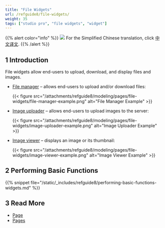 ```yaml
---
title: "File Widgets"
url: /refguide8/file-widgets/
weight: 35
tags: ["studio pro", "file widgets", "widget"]
---
```


{{% alert color="info" %}}
<img src="/attachments/china.png" class="d-inline-block" /> For the Simplified Chinese translation, click [中文译文](https://cdn.mendix.tencent-cloud.com/documentation/refguide8/file-widgets.pdf).
{{% /alert %}}

## 1 Introduction

File widgets allow end-users to upload, download, and display files and images. 

* [File manager](/refguide8/file-manager/) – allows end-users to upload and/or download files:

    {{< figure src="/attachments/refguide8/modeling/pages/file-widgets/file-manager-example.png" alt="File Manager Example" >}}

* [Image uploader](/refguide8/image-uploader/) – allows end-users to upload images to the server:

    {{< figure src="/attachments/refguide8/modeling/pages/file-widgets/image-uploader-example.png" alt="Image Uploader Example" >}}

* [Image viewer](/refguide8/image-viewer/) – displays an image or its thumbnail:

    {{< figure src="/attachments/refguide8/modeling/pages/file-widgets/image-viewer-example.png" alt="Image Viewer Example" >}}

## 2 Performing Basic Functions

{{% snippet file="/static/_includes/refguide8/performing-basic-functions-widgets.md" %}}

## 3 Read More

* [Page](/refguide8/page/)
* [Pages](/refguide8/pages/)
